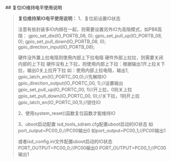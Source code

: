 ﻿﻿## 			复位IO维持电平使用说明

>  **复位维持某IO电平使用说明：**
> 1、复位前设置IO状态
>
> 注意有些封装多IO内绑在一起，则需要设置另外IO为高阻模式，如PB8高阻：
> 	gpio_set_die(IO_PORTB_08, 0);
>     gpio_set_pull_up(IO_PORTB_08, 0);
>     gpio_set_pull_down(IO_PORTB_08, 0);
>     gpio_direction_input(IO_PORTB_08);
> 	
> 硬件没外置上拉电阻则使用内部上下拉电阻
> 硬件外部上拉拉，则需要关闭内部的上下拉
> 硬件没有上下拉，则使用内部上下拉：根据输出1开上拉关下拉，输出0关上拉开下拉
> 如：使用内部上拉电阻，输出1,
>     gpio_latch_en(IO_PORTC_00,0);//先解除IO
>     gpio_direction_output(IO_PORTC_00, 1);//设置输出
> 	gpio_set_pull_up(IO_PORTC_00, 1)//开上拉，0则关上拉
>     gpio_set_pull_down(IO_PORTC_00, 0);//关下拉，1则开上拉
>     gpio_latch_en(IO_PORTC_00,1);//锁住IO
> 	
> 2、使用system_reset()函数复位函数才能维持IO
>
> 3、uboot启动配置
> isd_tools_sdram.cfg配置uboot启动的IO状态
> 如port_output=PC00_0;//PC00输出0
> 如port_output=PC00_1;//PC00输出1
>
> 或者isd_config.ini文件配置uboot启动的IO状态
> PORT_OUTPUT=PC00_0;//PC00输出0
> PORT_OUTPUT=PC00_1;//PC00输出1

